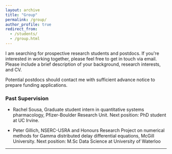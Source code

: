 ```yaml
---
layout: archive
title: "Group"
permalink: /group/
author_profile: true
redirect_from: 
  - /students/
  - /group.html
---
```

I am searching for prospective research students and postdocs. If you're interested in working together, please feel free to get in touch via email. Please include a brief description of your background, research interests, and CV. 

Potential postdocs should contact me with sufficient advance notice to prepare funding applications. 

### Past Supervision 

* Rachel Sousa, Graduate student intern in quantitative systems pharmacology, Pfizer-Boulder Research Unit. Next position: PhD student at UC Irvine. 


 * Peter Gillich, NSERC-USRA and Honours Research Project on numerical methods for Gamma distributed delay differential equations, McGill University. Next position: M.Sc Data Science at University of Waterloo

 ---